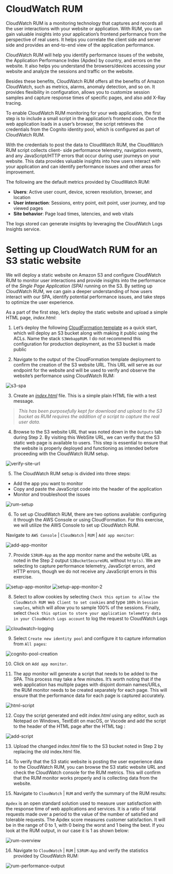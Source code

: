 # CloudWatch RUM

CloudWatch RUM is a monitoring technology that captures and records all the user interactions with your website or application. With RUM, you can gain valuable insights into your application’s frontend performance from the perspective of real users. It helps you correlate the client side and server side and provides an end-to-end view of the application performance.

CloudWatch RUM will help you identify performance issues of the website, the Application Performance Index (Apdex) by country, and errors on the website. It also helps you understand the browsers/devices accessing your website and analyze the sessions and traffic on the website.

Besides these benefits, CloudWatch RUM offers all the benefits of Amazon CloudWatch, such as metrics, alarms, anomaly detection, and so on. It provides flexibility in configuration, allows you to customize session samples and capture response times of specific pages, and also add X-Ray tracing.

To enable CloudWatch RUM monitoring for your web application, the first step is to include a small script in the application’s frontend code. Once the web application loads in a user’s browser, the script retrieves the credentials from the Cognito identity pool, which is configured as part of CloudWatch RUM.

With the credentials to post the data to CloudWatch RUM, the CloudWatch RUM script collects client- side performance telemetry, navigation events, and any JavaScript/HTTP errors that occur during user journeys on your website. This data provides valuable insights into how users interact with your application and can identify performance issues and other areas for improvement.

The following are the default metrics provided by CloudWatch RUM:

- **Users**: Active user count, device, screen resolution, browser, and location
- **User interaction**: Sessions, entry point, exit point, user journey, and top viewed pages
- **Site behavior**: Page load times, latencies, and web vitals

The logs stored can generate insights by leveraging the CloudWatch Logs Insights service.

# Setting up CloudWatch RUM for an S3 static website

We will deploy a static website on Amazon S3 and configure CloudWatch RUM to monitor user interactions and provide insights into the performance of the *Single Page Application (SPA)* running on the S3. By setting up CloudWatch RUM, we can gain a deeper understanding of how users interact with our SPA, identify potential performance issues, and take steps to optimize the user experience.

As a part of the first step, let’s deploy the static website and upload a simple HTML page, *index.html*:

1. Let’s deploy the following [CloudFormation template](../creates3staticwebsite.yaml) as a quick start, which will deploy an S3 bucket along with making it public using the ACLs. Name the stack `S3WebappRUM`. I do not recommend this configuration for production deployment, as the S3 bucket is made public

2. Navigate to the output of the CloudFormation template deployment to confirm the creation of the S3 website URL. This URL will serve as our endpoint for the website and will be used to verify and observe the website’s performance using CloudWatch RUM:

![s3-spa](/images/s3-spa.png)

3. Create an [*index.html*](../index.html) file. This is a simple plain HTML file with a test message.

> *This has been purposefully kept for download and upload to the S3 bucket as RUM requires the addition of a script to capture the real user data.*

4. Browse to the S3 website URL that was noted down in the `Outputs` tab during Step 2. By visiting this WebSite URL, we can verify that the S3 static web page is available to users. This step is essential to ensure that the website is properly deployed and functioning as intended before proceeding with the CloudWatch RUM setup.

![verify-site-url](/images/verify-site-url.png)

5. The CloudWatch RUM setup is divided into three steps:

  - Add the app you want to monitor
  - Copy and paste the JavaScript code into the header of the application
  - Monitor and troubleshoot the issues

![rum-setup](/images/rum-setup.png)

6. To set up CloudWatch RUM, there are two options available: configuring it through the AWS Console or using CloudFormation. For this exercise, we will utilize the AWS Console to set up CloudWatch RUM.

  Navigate to `AWS Console` | `CloudWatch` | `RUM` | `Add app monitor`:

![add-app-monitor](/images/add-app-monitor.png)

7. Provide `S3RUM-App` as the app monitor name and the website URL as noted in the Step 2 output `S3BucketSecureURL` without `http(s)`. We are selecting to capture performance telemetry, JavaScript errors, and HTTP errors, though we do not receive any JavaScript errors in this exercise.

![setup-app-monitor](/images/setup-app-monitor.png)
![setup-app-monitor-2](/images/setup-app-monitor-2.png)

8. Select to allow cookies by selecting `Check this option to allow the CloudWatch RUM Web Client to set cookies` and type `100%` in `Session samples`, which will allow you to sample 100% of the sessions. Finally, select `Check this option to store your application telemetry data in your CloudWatch Logs account` to log the request to CloudWatch Logs

![cloudwatch-logging](/images/cloudwatch-logging.png)

9. Select `Create new identity pool` and configure it to capture information from `All pages`:

![cognito-pool-creation](/images/cognito-pool-creation.png)

10. Click on `Add app monitor`.

11. The app monitor will generate a script that needs to be added to the SPA. This process may take a few minutes. It’s worth noting that if the web application has multiple pages with disjoint domain names/URLs, the RUM monitor needs to be created separately for each page. This will ensure that the performance data for each page is captured accurately.

![html-script](/images/html-script.png)

12. Copy the script generated and edit *index.html* using any editor, such as Notepad on Windows, TextEdit on macOS, or Vscode and add the script to the header of the HTML page after the HTML tag <head>:

![add-script](/images/add-script.png)

13. Upload the changed *index.html* file to the S3 bucket noted in Step 2 by replacing the old index.html file.

14. To verify that the S3 static website is posting the user experience data to the CloudWatch RUM, you can browse the S3 static website URL and check the CloudWatch console for the RUM metrics. This will confirm that the RUM monitor works properly and is collecting data from the website.

15. Navigate to `CloudWatch` | `RUM` and verify the summary of the RUM results:

`Apdex` is an open standard solution used to measure user satisfaction with the response time of web applications and services. It is a ratio of total requests made over a period to the value of the number of satisfied and tolerable requests. The Apdex score measures customer satisfaction. It will be in the range of 0 to 1, with 0 being the worst and 1 being the best. If you look at the RUM output, in our case it is 1 as shown below:

![rum-overview](/images/rum-overview.png)

16. Navigate to `CloudWatch` | `RUM` | `S3RUM-App` and verify the statistics provided by CloudWatch RUM:

![rum-performance-output](/images/rum-performance-output.png)